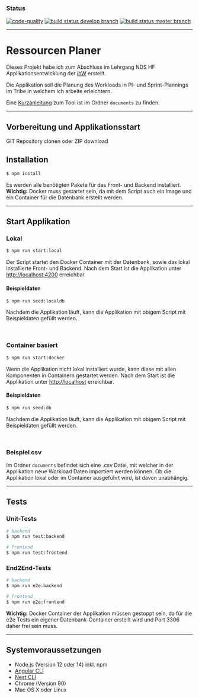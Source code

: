 ### Status
<a href="https://sonarcloud.io/dashboard?id=s3b1R_Diplomarbeit-NDS" target="_blank"><img src="https://sonarcloud.io/api/project_badges/measure?project=s3b1R_Diplomarbeit-NDS&metric=alert_status" alt="code-quality" /></a>
<a href="https://github.com/s3b1R/Diplomarbeit-NDS/actions/workflows/onBuildDevelop.yml" target="_blank"><img src="https://github.com/s3b1R/Diplomarbeit-NDS/actions/workflows/onBuildDevelop.yml/badge.svg" alt="build status develop branch" /></a>
<a href="https://github.com/s3b1R/Diplomarbeit-NDS/actions/workflows/onBuildMaster.yml" target="_blank"><img src="https://github.com/s3b1R/Diplomarbeit-NDS/actions/workflows/onBuildMaster.yml/badge.svg" alt="build status master branch" /></a>

---

# Ressourcen Planer

Dieses Projekt habe ich zum Abschluss im Lehrgang NDS HF Applikationsentwicklung der [ibW](https://www.ibw.ch/) erstellt.

Die Applikation soll die Planung des Workloads in PI- und Sprint-Plannings im Tribe in welchem ich arbeite erleichtern.

Eine [Kurzanleitung](documents/Kurzanleitung.pdf) zum Tool ist im Ordner `documents` zu finden.

--- 

## Vorbereitung und Applikationsstart
GIT Repository clonen oder ZIP download


## Installation
```bash
$ npm install
```
Es werden alle benötigten Pakete für das Front- und Backend installiert.  
**Wichtig:** Docker muss gestartet sein, da mit dem Script auch ein Image und ein Container für die Datenbank erstellt werden.

---

## Start Applikation
### Lokal
```bash
$ npm run start:local
```
Der Script startet den Docker Container mit der Datenbank, sowie das lokal installierte Front- und Backend.
Nach dem Start ist die Applikation unter [http://localhost:4200](http://localhost:4200) erreichbar.
#### Beispieldaten
```bash
$ npm run seed:localdb
```
Nachdem die Applikation läuft, kann die Applikation mit obigem Script mit Beispieldaten gefüllt werden.

<br>

### Container basiert
```bash
$ npm run start:docker
```
Wenn die Applikation nicht lokal installiert wurde, kann diese mit allen Komponenten in Containern gestartet werden.
Nach dem Start ist die Applikation unter [http://localhost](http://localhost) erreichbar.

#### Beispieldaten
```bash
$ npm run seed:db
```
Nachdem die Applikation läuft, kann die Applikation mit obigem Script mit Beispieldaten gefüllt werden.

<br>

### Beispiel csv
Im Ordner `documents` befindet sich eine .csv Datei, mit welcher in der Applikation neue Workload Daten importiert werden können.
Ob die Applikation lokal oder im Container ausgeführt wird, ist davon unabhängig.

---


## Tests

### Unit-Tests
```bash
# backend
$ npm run test:backend

# frontend
$ npm run test:frontend
```

### End2End-Tests
```bash
# backend
$ npm run e2e:backend

# frontend
$ npm run e2e:frontend
```
**Wichtig:** Docker Container der Applikation müssen gestoppt sein, da für die e2e Tests ein eigener Datenbank-Container erstellt wird und Port 3306 daher frei sein muss. 

--- 

## Systemvoraussetzungen
- Node.js (Version 12 oder 14) inkl. npm
- [Angular CLI](https://www.npmjs.com/package/@angular/cli)
- [Nest CLI](https://www.npmjs.com/package/@nestjs/cli)
- Chrome (Version 90)
- Mac OS X oder Linux
